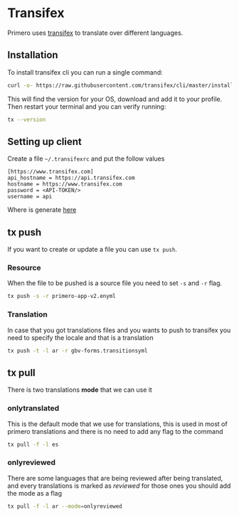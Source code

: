 <!-- Copyright (c) 2014 - 2023 UNICEF. All rights reserved. -->

# Transifex

Primero uses [transifex](https://www.transifex.com/) to translate over different languages.

## Installation
To install transifex cli you can run a single command:

```bash
curl -o- https://raw.githubusercontent.com/transifex/cli/master/install.sh | bash
```

This will find the version for your OS, download and add it to your profile. Then restart your terminal and
you can verify running:

```bash
tx --version
```

## Setting up client
Create a file `~/.transifexrc` and put the follow values
```text
[https://www.transifex.com]
api_hostname = https://api.transifex.com
hostname = https://www.transifex.com
password = <API-TOKEN/>
username = api
```
Where <API-TOKEN/> is generate [here](https://www.transifex.com/user/settings/api/)

## tx push
If you want to create or update a file you can use `tx push`.

### Resource
When the file to be pushed is a source file you need to set `-s` and `-r` flag.

```bash
tx push -s -r primero-app-v2.enyml
```

### Translation
In case that you got translations files and you wants to push to transifex you need to specify the locale and that is a translation


```bash
tx push -t -l ar -r gbv-forms.transitionsyml
```

## tx pull
There is two translations **mode** that we can use it

### onlytranslated
This is the default mode that we use for translations, this is used in most of primero translations and there is no need to add any flag to the command

```bash
tx pull -f -l es
```
### onlyreviewed
There are some languages that are being reviewed after being translated, and every translations is marked as *reviewed* for those ones you should add the mode as a flag

```bash
tx pull -f -l ar --mode=onlyreviewed
```
